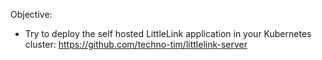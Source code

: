 Objective:
- Try to deploy the self hosted LittleLink application in your Kubernetes cluster: https://github.com/techno-tim/littlelink-server
